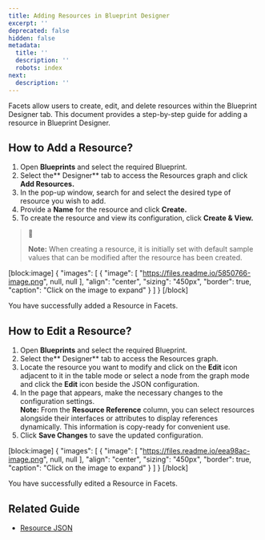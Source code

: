 ```yaml
---
title: Adding Resources in Blueprint Designer
excerpt: ''
deprecated: false
hidden: false
metadata:
  title: ''
  description: ''
  robots: index
next:
  description: ''
---
```

Facets allow users to create, edit, and delete resources within the Blueprint Designer tab. This document provides a step-by-step guide for adding a resource in Blueprint Designer.

## How to Add a Resource?

1. Open **Blueprints** and select the required Blueprint.
2. Select the** Designer** tab to access the Resources graph and click **Add Resources.**
3. In the pop-up window, search for and select the desired type of resource you wish to add.
4. Provide a **Name** for the resource and click **Create.**
5. To create the resource and view its configuration, click **Create & View.**

> 📘 
> 
> **Note:** When creating a resource, it is initially set with default sample values that can be modified after the resource has been created.

[block:image]
{
  "images": [
    {
      "image": [
        "https://files.readme.io/5850766-image.png",
        null,
        null
      ],
      "align": "center",
      "sizing": "450px",
      "border": true,
      "caption": "Click on the image to expand"
    }
  ]
}
[/block]


You have successfully added a Resource in Facets.

## How to Edit a Resource?

1. Open **Blueprints** and select the required Blueprint.
2. Select the** Designer** tab to access the Resources graph.
3. Locate the resource you want to modify and click on the **Edit** icon adjacent to it in the table mode or select a node from the graph mode and click the **Edit** icon beside the JSON configuration.
4. In the page that appears, make the necessary changes to the configuration settings.  
   **Note:** From the **Resource Reference** column, you can select resources alongside their interfaces or attributes to display references dynamically. This information is copy-ready for convenient use.
5. Click **Save Changes** to save the updated configuration.

[block:image]
{
  "images": [
    {
      "image": [
        "https://files.readme.io/eea98ac-image.png",
        null,
        null
      ],
      "align": "center",
      "sizing": "450px",
      "border": true,
      "caption": "Click on the image to expand"
    }
  ]
}
[/block]


You have successfully edited a Resource in Facets.

## Related Guide

- [Resource JSON](doc:resource-json)